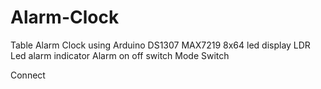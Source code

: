 # Alarm-Clock
Table Alarm Clock using Arduino DS1307 MAX7219 8x64 led display LDR 
Led alarm indicator 
Alarm on off switch
Mode Switch

Connect

